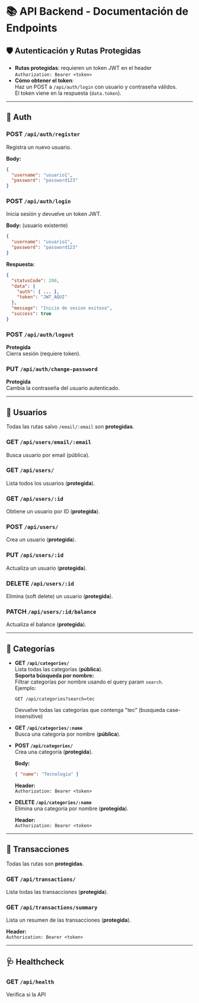 # 📚 API Backend - Documentación de Endpoints

## 🛡️ Autenticación y Rutas Protegidas

- **Rutas protegidas**: requieren un token JWT en el header  
  `Authorization: Bearer <token>`
- **Cómo obtener el token**:  
  Haz un POST a `/api/auth/login` con usuario y contraseña válidos.  
  El token viene en la respuesta (`data.token`).

---

## 🔑 Auth

### POST `/api/auth/register`
Registra un nuevo usuario.

**Body:**
```json
{
  "username": "usuario1",
  "password": "password123"
}
```

### POST `/api/auth/login`
Inicia sesión y devuelve un token JWT. 

**Body:** (usuario existente)
```json
{
  "username": "usuario1",
  "password": "password123"
}
```
**Respuesta:**
```json
{
  "statusCode": 200,
  "data": {
    "auth": { ... },
    "token": "JWT_AQUI"
  },
  "message": "Inicio de sesion exitoso",
  "success": true
}
```

### POST `/api/auth/logout`  
**Protegida**  
Cierra sesión (requiere token).

### PUT `/api/auth/change-password`  
**Protegida**  
Cambia la contraseña del usuario autenticado.

---

## 👤 Usuarios

Todas las rutas salvo `/email/:email` son **protegidas**.

### GET `/api/users/email/:email`
Busca usuario por email (pública).

### GET `/api/users/`
Lista todos los usuarios (**protegida**).

### GET `/api/users/:id`
Obtiene un usuario por ID (**protegida**).

### POST `/api/users/`
Crea un usuario (**protegida**).

### PUT `/api/users/:id`
Actualiza un usuario (**protegida**).

### DELETE `/api/users/:id`
Elimina (soft delete) un usuario (**protegida**).

### PATCH `/api/users/:id/balance`
Actualiza el balance (**protegida**).

---

## 📂 Categorías

- **GET `/api/categories/`**  
  Lista todas las categorías (**pública**).  
  **Soporta búsqueda por nombre:**  
  Filtrar categorías por nombre usando el query param `search`.  
  Ejemplo:  
  ```
  GET /api/categories?search=tec
  ```
  Devuelve todas las categorías que contenga "tec" (busqueda case-insensitive)

- **GET `/api/categories/:name`**  
  Busca una categoría por nombre (**pública**).

- **POST `/api/categories/`**  
  Crea una categoría (**protegida**).

  **Body:**
  ```json
  { "name": "Tecnologia" }
  ```
  **Header:**  
  `Authorization: Bearer <token>`

- **DELETE `/api/categories/:name`**  
  Elimina una categoría por nombre (**protegida**).

  **Header:**  
  `Authorization: Bearer <token>`

---

## 💸 Transacciones

Todas las rutas son **protegidas**.

### GET `/api/transactions/`
Lista todas las transacciones (**protegida**).

### GET `/api/transactions/summary`
Lista un resumen de las transacciones (**protegida**).


**Header:**  
`Authorization: Bearer <token>`

---

## 🩺 Healthcheck

### GET `/api/health`
Verifica si la API